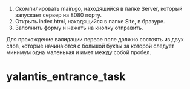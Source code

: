 1. Скомпилировать main.go, находящийся в папке Server, который запускает сервер на 8080 порту.
2. Открыть index.html, находящийся в папке Site, в бразуре. 
3. Заполнить форму и нажать на кнопку отправить.

Для прохождение валидации первое поле должно состоять из двух слов, которые начинаются с большой буквы за которой следует минимум одна маленькая и имет между собой пробел.

# yalantis_entrance_task
